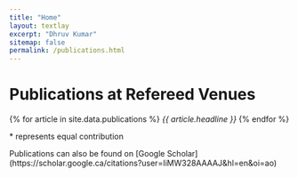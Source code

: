 ```yaml
---
title: "Home"
layout: textlay
excerpt: "Dhruv Kumar"
sitemap: false
permalink: /publications.html
---
```


# Publications at Refereed Venues
{% for article in site.data.publications %}
<em>{{ article.headline }}</em>
{% endfor %}
<p>* represents equal contribution</p>
<p>Publications can also be found on [Google Scholar](https://scholar.google.ca/citations?user=IiMW328AAAAJ&hl=en&oi=ao)</p>
